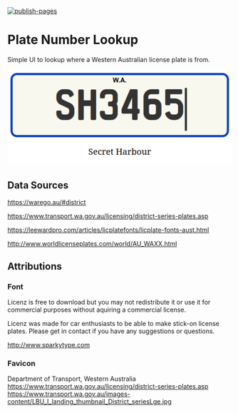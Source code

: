 [![publish-pages](https://github.com/tgxn/PlateFinder/actions/workflows/publish-pages.yaml/badge.svg)](https://github.com/tgxn/PlateFinder/actions/workflows/publish-pages.yaml)

# Plate Number Lookup

Simple UI to lookup where a Western Australian license plate is from.

![alt text](image.png)

## Data Sources

https://warego.au/#district

https://www.transport.wa.gov.au/licensing/district-series-plates.asp

https://leewardpro.com/articles/licplatefonts/licplate-fonts-aust.html

http://www.worldlicenseplates.com/world/AU_WAXX.html

## Attributions

### Font

Licenz is free to download but you may not redistribute it or use it for commercial purposes without aquiring a commercial license.

Licenz was made for car enthusiasts to be able to make stick-on license plates. Please get in contact if you have any suggestions or questions.

http://www.sparkytype.com

### Favicon

Department of Transport, Western Australia
https://www.transport.wa.gov.au/licensing/district-series-plates.asp
https://www.transport.wa.gov.au/images-content/LBU_I_landing_thumbnail_District_seriesLge.jpg

